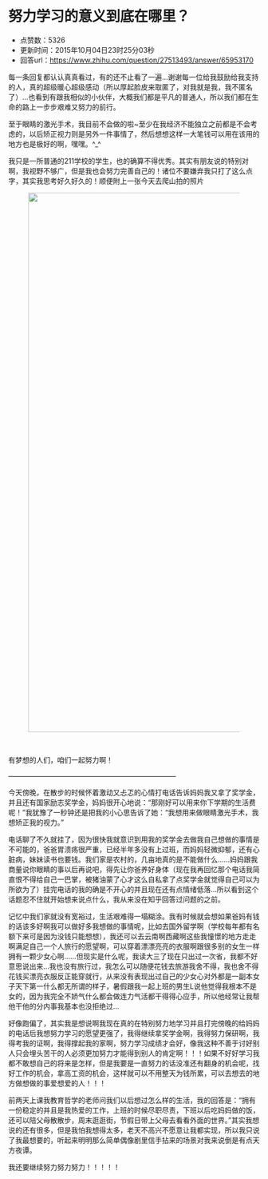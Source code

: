 # 努力学习的意义到底在哪里？
- 点赞数：5326
- 更新时间：2015年10月04日23时25分03秒
- 回答url：https://www.zhihu.com/question/27513493/answer/65953170
<body>
 <p data-pid="LuhZiQJ4">每一条回复都认认真真看过，有的还不止看了一遍…谢谢每一位给我鼓励给我支持的人，真的超级暖心超级感动（所以厚起脸皮来取匿了，对我就是我，我不匿名了）…也看到有跟我相似的小伙伴，大概我们都是平凡的普通人，所以我们都在生命的路上一步步艰难又努力的前行。</p>
 <p data-pid="AiNwA_fE">至于眼睛的激光手术，我目前不会做的啦~至少在我经济不能独立之前都是不会考虑的，以后矫正视力则是另外一件事情了，然后想想这样一大笔钱可以用在该用的地方也是极好的啊，嘿嘿。^_^</p>
 <p data-pid="nGjoQIXc">我只是一所普通的211学校的学生，也的确算不得优秀。其实有朋友说的特别对啊，我视野不够广，但是我也会努力完善自己的！诸位不要嫌弃我只打了这么点字，其实我思考好久好久的！顺便附上一张今天去爬山拍的照片</p>
 <figure>
  <img src="https://picx.zhimg.com/50/5410678022f3c035551feaae72fd6131_720w.jpg?source=1940ef5c" data-rawheight="810" data-rawwidth="1080" data-original-token="5410678022f3c035551feaae72fd6131" class="origin_image zh-lightbox-thumb" width="1080" data-original="https://pic1.zhimg.com/5410678022f3c035551feaae72fd6131_r.jpg?source=1940ef5c">
 </figure>
 <br>
 <p data-pid="NWbFNuXa">有梦想的人们，咱们一起努力啊！</p>
 <p data-pid="m0jOfX2X">————————————————————————</p>
 <p data-pid="9S34ZiF6">今天傍晚，在散步的时候怀着激动又忐忑的心情打电话告诉妈妈我又拿了奖学金，并且还有国家励志奖学金，妈妈很开心地说：“那刚好可以用来你下学期的生活费呢！”我犹豫了一秒钟还是把我的小心思告诉了她：“我想用来做眼睛激光手术，我想矫正我的视力。”</p>
 <p data-pid="QBptuU10">电话聊了不久就挂了，因为很快我就意识到用我的奖学金去做我自己想做的事情是不可能的，爸爸胃溃疡很严重，已经半年多没有上过班，而妈妈轻微抑郁，还有心脏病，妹妹读书也要钱。我们家是农村的，几亩地真的是不能做什么……妈妈跟我商量说你眼睛的事以后再说吧，得先让你爸养好身体（现在我再回忆那个电话我简直恨不得给自己一巴掌，被猪油蒙了心才这么自私拿了点奖学金就觉得自己可以为所欲为了）挂完电话的我的确是不开心的并且现在还有点情绪低落…所以看到这个话题忍不住就开始想来说点什么，我从来没在知乎回答过问题的之前。</p>
 <p data-pid="edMv9BTL">记忆中我们家就没有宽裕过，生活艰难得一塌糊涂。我有时候就会想如果爸妈有钱的话该多好啊我可以做好多我想做的事情呢，比如去国外留学啊（学校每年都有名额下来可是因为没钱只能想想），我还可以去云南啊西藏啊这些我憧憬的地方走走啊满足自己一个人旅行的愿望啊，可以穿着漂漂亮亮的衣服啊跟很多别的女生一样拥有一颗少女心啊……但现实是什么呢，我读大三了现在只出过一次省，我都不好意思说出来…我也没有旅行过，我怎么可以随便花钱去旅游我舍不得，我也舍不得花钱买漂亮衣服反正能穿就行，从来没有表现出过自己的少女心对外都是一副本女子天下第一什么都无所谓的样子，暑假跟我一起上班的男生L说他觉得我根本不是女的，因为我完全不娇气什么都会做连力气活都干得得心应手，所以他经常让我帮他干他的分内事我基本也没拒绝过…</p>
 <p data-pid="niJ0Dsfr">好像跑偏了，其实我是想说啊我现在真的在特别努力地学习并且打完傍晚的给妈妈的电话后我想努力学习的愿望更强了，我得继续拿奖学金啊，我得努力保研啊，我得考我的证啊，我得撑起我的家啊，努力学习成绩才会好，像我这种不善于讨好别人只会埋头苦干的人必须更加努力才能得到别人的肯定啊！！！如果不好好学习我都不敢想自己的将来是怎样，但是我要是一直努力的话没准还有翻身的机会呢，找好工作的机会，拿高工资的机会，这样就可以不用整天为钱所累，可以去想去的地方做想做的事爱想爱的人！！！</p>
 <p data-pid="qR3Jaw7k">前两天上课我教育哲学的老师问我们以后想过怎么样的生活，我的回答是：“拥有一份稳定的并且是我热爱的工作，上班的时候尽职尽责，下班以后吃妈妈做的饭，还可以陪父母散散步，周末逛逛街，节假日带上父母去看看外面的世界。”其实我想说的还有很多，但是我怕我想得太多，老天不高兴不愿意让我都实现，所以我只说了我最想要的，听起来明明那么简单偶像剧里信手拈来的场景对我来说倒是有点天方夜谭。</p>
 <p data-pid="sTu-Ji5x">我还要继续努力努力努力！！！！！</p>
</body>